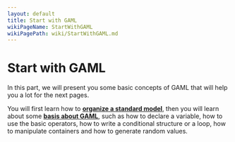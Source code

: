 ```yaml
---
layout: default
title: Start with GAML
wikiPageName: StartWithGAML
wikiPagePath: wiki/StartWithGAML.md
---
```


# Start with GAML

In this part, we will present you some basic concepts of GAML that will help you a lot for the next pages. 

You will first learn how to [**organize a standard model**](ModelOrganization), then you will learn about some [**basis about GAML**](BasicProgrammingConceptsInGAML), such as how to declare a variable, how to use the basic operators, how to write a conditional structure or a loop, how to manipulate containers and how to generate random values.
